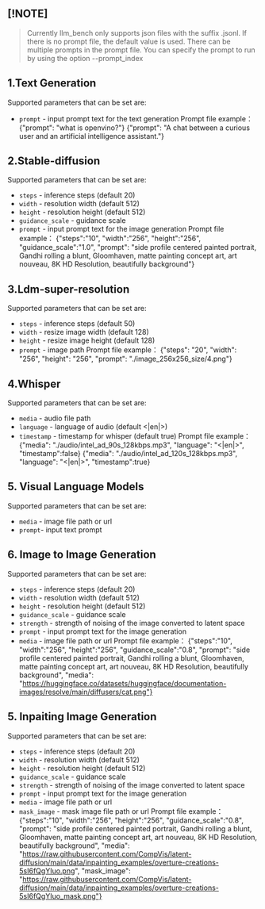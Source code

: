 ## [!NOTE]
> Currently llm_bench only supports json files with the suffix .jsonl.
> If there is no prompt file, the default value is used.
> There can be multiple prompts in the prompt file. You can specify the prompt to run by using the option --prompt_index

## 1.Text Generation
Supported parameters that can be set are:
* `prompt` - input prompt text for the text generation
Prompt file example：
{"prompt": "what is openvino?"}
{"prompt": "A chat between a curious user and an artificial intelligence assistant."}

## 2.Stable-diffusion
Supported parameters that can be set are:
* `steps` - inference steps (default 20)
* `width` - resolution width (default 512)
* `height` - resolution height (default 512)
* `guidance_scale` - guidance scale
* `prompt` - input prompt text for the image generation
Prompt file example：
{"steps":"10", "width":"256", "height":"256", "guidance_scale":"1.0", "prompt": "side profile centered painted portrait, Gandhi rolling a blunt, Gloomhaven, matte painting concept art, art nouveau, 8K HD Resolution, beautifully background"}

## 3.Ldm-super-resolution
Supported parameters that can be set are:
* `steps` - inference steps (default 50)
* `width` - resize image width (default 128)
* `height` - resize image height (default 128)
* `prompt` - image path
Prompt file example：
{"steps": "20", "width": "256", "height": "256", "prompt": "./image_256x256_size/4.png"}

## 4.Whisper
Supported parameters that can be set are:
* `media` - audio file path
* `language` - language of audio (default <|en|>)
* `timestamp` - timestamp for whisper (default true)
Prompt file example：
{"media": "./audio/intel_ad_90s_128kbps.mp3", "language": "<|en|>", "timestamp":false}
{"media": "./audio/intel_ad_120s_128kbps.mp3", "language": "<|en|>", "timestamp":true}

## 5. Visual Language Models
Supported parameters that can be set are:
* `media` - image file path or url
* `prompt`- input text prompt

## 6. Image to Image Generation
Supported parameters that can be set are:
* `steps` - inference steps (default 20)
* `width` - resolution width (default 512)
* `height` - resolution height (default 512)
* `guidance_scale` - guidance scale
* `strength` - strength of noising of the image converted to latent space
* `prompt` - input prompt text for the image generation
* `media` - image file path or url
Prompt file example：
{"steps":"10", "width":"256", "height":"256", "guidance_scale":"0.8", "prompt": "side profile centered painted portrait, Gandhi rolling a blunt, Gloomhaven, matte painting concept art, art nouveau, 8K HD Resolution, beautifully background", "media": "https://huggingface.co/datasets/huggingface/documentation-images/resolve/main/diffusers/cat.png"}

## 5. Inpaiting Image Generation
Supported parameters that can be set are:
* `steps` - inference steps (default 20)
* `width` - resolution width (default 512)
* `height` - resolution height (default 512)
* `guidance_scale` - guidance scale
* `strength` - strength of noising of the image converted to latent space
* `prompt` - input prompt text for the image generation
* `media` - image file path or url
* `mask_image` - mask image file path or url
Prompt file example：
{"steps":"10", "width":"256", "height":"256", "guidance_scale":"0.8", "prompt": "side profile centered painted portrait, Gandhi rolling a blunt, Gloomhaven, matte painting concept art, art nouveau, 8K HD Resolution, beautifully background", "media": "https://raw.githubusercontent.com/CompVis/latent-diffusion/main/data/inpainting_examples/overture-creations-5sI6fQgYIuo.png", "mask_image": "https://raw.githubusercontent.com/CompVis/latent-diffusion/main/data/inpainting_examples/overture-creations-5sI6fQgYIuo_mask.png"}